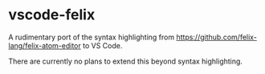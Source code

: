 # vscode-felix
A rudimentary port of the syntax highlighting from https://github.com/felix-lang/felix-atom-editor to VS Code.

There are currently no plans to extend this beyond syntax highlighting.
